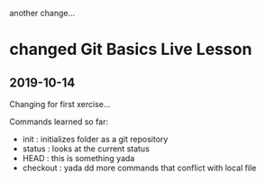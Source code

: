 another change...
# changed Git Basics Live Lesson

## 2019-10-14

Changing for first xercise...

Commands learned so far:

- init : initializes folder as a git repository
- status : looks at the current status
- HEAD : this is something yada
- checkout : yada
dd more commands that conflict with local file
